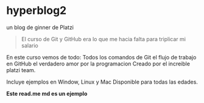 
# hyperblog2
un blog de ginner de Platzi
> El curso de Git y GitHub era lo que me hacia falta para triplicar mi salario

En este curso vemos de todo:
Todos los comandos de Git
el flujo de trabajo en GitHub
el verdadero amor por la programacion 
Creado por el increible platzi team. 


Incluye ejemplos en Window, Linux y Mac 
Disponible para todas las edades. 

**Este read.me md es un ejemplo**
